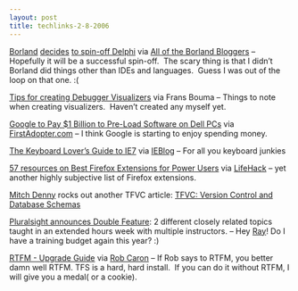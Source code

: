 ```yaml
---
layout: post
title: techlinks-2-8-2006
---
```

[Borland](http://blogs.borland.com/abauer/archive/2006/02/07/23006.aspx)
[decides](http://blogs.borland.com/davidi/archive/2006/02/08/23013.aspx)
[to spin-off
Delphi](http://blogs.borland.com/stevet/archive/2006/02/08/23032.aspx)
via [All of the Borland Bloggers](http://blogs.borland.com/) – Hopefully
it will be a successful spin-off.  The scary thing is that I didn’t
Borland did things other than IDEs and languages.  Guess I was out of
the loop on that one. :(

[Tips for creating Debugger
Visualizers](http://weblogs.asp.net/fbouma/archive/2006/02/06/437536.aspx)
via Frans Bouma – Things to note when creating visualizers.  Haven’t
created any myself yet.

[Google to Pay \$1 Billion to Pre-Load Software on Dell
PCs](http://www.firstadopter.com/fa/archives/001598.html) via
[FirstAdopter.com](http://www.firstadopter.com/) – I think Google is
starting to enjoy spending money.

[The Keyboard Lover’s Guide to
IE7](http://blogs.msdn.com/ie/archive/2006/02/08/527702.aspx) via
[IEBlog](http://blogs.msdn.com/ie/default.aspx "IEBlog") – For all you
keyboard junkies

[57 resources on Best Firefox Extensions for Power
Users](http://feeds.feedburner.com/LifeHack?m=754) via
[LifeHack](http://www.lifehack.org/) – yet another highly subjective
list of Firefox extensions.

[Mitch Denny](http://notgartner.com/) rocks out another TFVC article:
[TFVC: Version Control and Database
Schemas](http://notgartner.com/posts/3640.aspx)

[Pluralsight announces Double
Feature](http://pluralsight.com/blogs/fritz/archive/2006/02/08/18673.aspx):
2 different closely related topics taught in an extended hours week with
multiple instructors. – Hey [Ray](/jez "My Boss")! Do I have a training
budget again this year? :)

[RTFM - Upgrade
Guide](http://blogs.msdn.com/robcaron/archive/2006/02/07/527022.aspx)
via [Rob
Caron](http://blogs.msdn.com/robcaron/default.aspx "Rob Caron") – If Rob
says to RTFM, you better damn well RTFM. TFS is a hard, hard install. 
If you can do it without RTFM, I will give you a medal( or a cookie).

 

 
